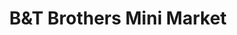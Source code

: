 ---
title: "B&T Brothers Mini Market"
url: /norristown/bandt-brothers-mini-market/
shop: convenience
---